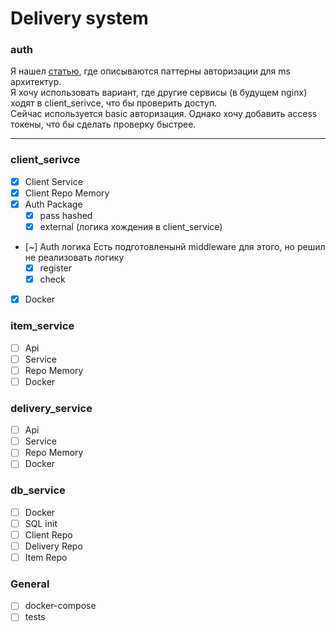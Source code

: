 # Delivery system

### auth
Я нашел [статью](https://habr.com/ru/companies/spectr/articles/715290/), где описываются паттерны авторизации для ms архитектур.<br>
Я хочу использовать вариант, где другие сервисы (в будущем nginx) ходят в client_serivce, что бы проверить доступ.<br>
Сейчас используется basic авторизация. Однако хочу добавить access токены, что бы сделать проверку быстрее.

---

### client_serivce
- [x] Client Service
- [x] Client Repo Memory
- [x] Auth Package
  - [x] pass hashed
  - [x] external (логика хождения в client_service)
- [~] Auth логика Есть подготовленынй middleware для этого, но решил не реализовать логику
  - [x] register
  - [x] check 
- [x] Docker
### item_service
- [ ] Api
- [ ] Service
- [ ] Repo Memory
- [ ] Docker
### delivery_service
- [ ] Api
- [ ] Service
- [ ] Repo Memory
- [ ] Docker
### db_service
- [ ] Docker
- [ ] SQL init
- [ ] Client Repo
- [ ] Delivery Repo
- [ ] Item Repo
### General
- [ ] docker-compose
- [ ] tests